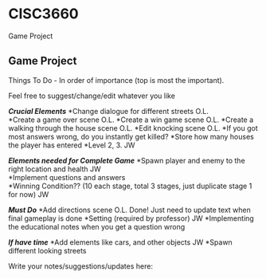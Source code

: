 # CISC3660
Game Project

Game Project
-------------------------
Things To Do - In order of importance (top is most the important). 

Feel free to suggest/change/edit whatever you like

***Crucial Elements***
*Change dialogue for different streets                            O.L.   
*Create a game over scene                                         O.L.
*Create a win game scene                                          O.L.
*Create a walking through the house scene                         O.L.
*Edit knocking scene                                              O.L.
*If you got most answers wrong, do you instantly get killed?
*Store how many houses the player has entered
*Level 2, 3.                                                      JW

***Elements needed for Complete Game***
*Spawn player and enemy to the right location and health          JW       
*Implement questions and answers  
*Winning Condition??  (10 each stage, total 3 stages, just duplicate stage 1 for now)
                                                                  JW

***Must Do***
*Add directions scene                                                O.L.   Done! Just need to update text when final gameplay is done
*Setting (required by professor)                                     JW
*Implementing the educational notes when you get a question wrong

***If have time***
*Add elements like cars, and other objects                        JW 
*Spawn different looking streets


Write your notes/suggestions/updates here:


